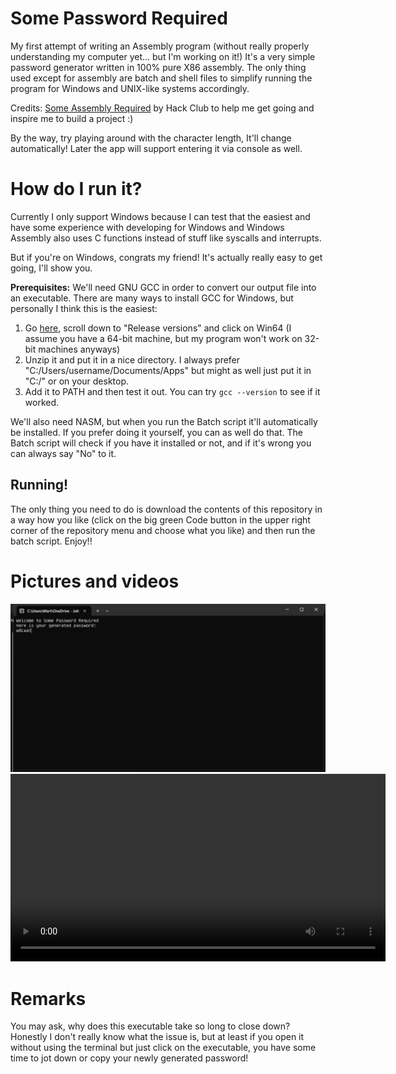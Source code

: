 # Some Password Required
My first attempt of writing an Assembly program (without really properly understanding my computer yet... but I'm working on it!)
It's a very simple password generator written in 100% pure X86 assembly. The only thing used except for assembly are batch and shell files to simplify running the program for Windows and UNIX-like systems accordingly.

Credits: [Some Assembly Required](https://github.com/hackclub/some-assembly-required) by Hack Club to help me get going and inspire me to build a project :)

By the way, try playing around with the character length, It'll change automatically! Later the app will support entering it via console as well.

# How do I run it?
Currently I only support Windows because I can test that the easiest and have some experience with developing for Windows and Windows Assembly also uses C functions instead of stuff like syscalls and interrupts.

But if you're on Windows, congrats my friend! It's actually really easy to get going, I'll show you.

**Prerequisites:** We'll need GNU GCC in order to convert our output file into an executable. There are many ways to install GCC for Windows, but personally I think this is the easiest:
1. Go [here](https://winlibs.com/), scroll down to "Release versions" and click on Win64 (I assume you have a 64-bit machine, but my program won't work on 32-bit machines anyways)
2. Unzip it and put it in a nice directory. I always prefer "C:/Users/username/Documents/Apps" but might as well just put it in "C:/" or on your desktop.
3. Add it to PATH and then test it out. You can try `gcc --version` to see if it worked.

We'll also need NASM, but when you run the Batch script it'll automatically be installed. If you prefer doing it yourself, you can as well do that. The Batch script will check if you have it installed or not, and if it's wrong you can always say "No" to it.

## Running!
The only thing you need to do is download the contents of this repository in a way how you like (click on the big green Code button in the upper right corner of the repository menu and choose what you like) and then run the batch script. Enjoy!!

# Pictures and videos
![](./static/demo.png)
<video width="600" controls src="./static/dvid.mp4" type="video/mp4">
    Your browser does not support the video tag.
</video>

# Remarks
You may ask, why does this executable take so long to close down? Honestly I don't really know what the issue is, but at least if you open it without using the terminal but just click on the executable, you have some time to jot down or copy your newly generated password!
